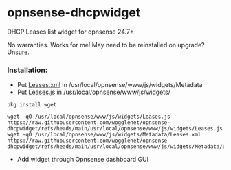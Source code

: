 # opnsense-dhcpwidget
DHCP Leases list widget for opnsense 24.7+

No warranties. Works for me! May need to be reinstalled on upgrade? Unsure.

### Installation:
- Put [Leases.xml](https://raw.githubusercontent.com/wogglenet/opnsense-dhcpwidget/refs/heads/main/usr/local/opnsense/www/js/widgets/Metadata/Leases.xml) in /usr/local/opnsense/www/js/widgets/Metadata
- Put [Leases.js](https://raw.githubusercontent.com/wogglenet/opnsense-dhcpwidget/refs/heads/main/usr/local/opnsense/www/js/widgets/Leases.js) in /usr/local/opnsense/www/js/widgets/
```shell
pkg install wget
```
```shell
wget -qO /usr/local/opnsense/www/js/widgets/Leases.js https://raw.githubusercontent.com/wogglenet/opnsense-dhcpwidget/refs/heads/main/usr/local/opnsense/www/js/widgets/Leases.js
wget -qO /usr/local/opnsense/www/js/widgets/Metadata/Leases.xml https://raw.githubusercontent.com/wogglenet/opnsense-dhcpwidget/refs/heads/main/usr/local/opnsense/www/js/widgets/Metadata/Leases.xml
```
- Add widget through Opnsense dashboard GUI